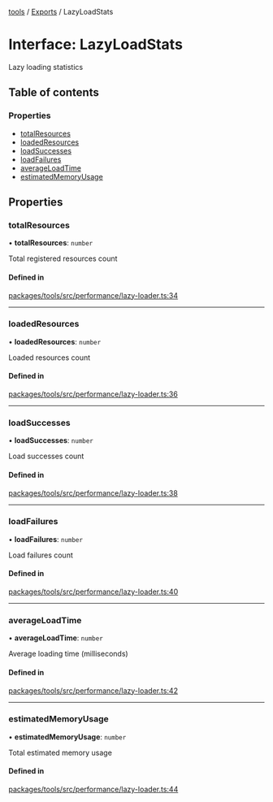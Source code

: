 <!-- 
 ⚠️  AUTO-GENERATED FILE - DO NOT EDIT MANUALLY
 This file is automatically generated by scripts/docs-generator.js
 To make changes, edit the source TypeScript files or update the generator script
-->

[tools](../../) / [Exports](../modules) / LazyLoadStats

# Interface: LazyLoadStats

Lazy loading statistics

## Table of contents

### Properties

- [totalResources](LazyLoadStats#totalresources)
- [loadedResources](LazyLoadStats#loadedresources)
- [loadSuccesses](LazyLoadStats#loadsuccesses)
- [loadFailures](LazyLoadStats#loadfailures)
- [averageLoadTime](LazyLoadStats#averageloadtime)
- [estimatedMemoryUsage](LazyLoadStats#estimatedmemoryusage)

## Properties

### totalResources

• **totalResources**: `number`

Total registered resources count

#### Defined in

[packages/tools/src/performance/lazy-loader.ts:34](https://github.com/woojubb/robota/blob/7cc8c5dc7bc6a25399fd926ad971519431fc587f/packages/tools/src/performance/lazy-loader.ts#L34)

___

### loadedResources

• **loadedResources**: `number`

Loaded resources count

#### Defined in

[packages/tools/src/performance/lazy-loader.ts:36](https://github.com/woojubb/robota/blob/7cc8c5dc7bc6a25399fd926ad971519431fc587f/packages/tools/src/performance/lazy-loader.ts#L36)

___

### loadSuccesses

• **loadSuccesses**: `number`

Load successes count

#### Defined in

[packages/tools/src/performance/lazy-loader.ts:38](https://github.com/woojubb/robota/blob/7cc8c5dc7bc6a25399fd926ad971519431fc587f/packages/tools/src/performance/lazy-loader.ts#L38)

___

### loadFailures

• **loadFailures**: `number`

Load failures count

#### Defined in

[packages/tools/src/performance/lazy-loader.ts:40](https://github.com/woojubb/robota/blob/7cc8c5dc7bc6a25399fd926ad971519431fc587f/packages/tools/src/performance/lazy-loader.ts#L40)

___

### averageLoadTime

• **averageLoadTime**: `number`

Average loading time (milliseconds)

#### Defined in

[packages/tools/src/performance/lazy-loader.ts:42](https://github.com/woojubb/robota/blob/7cc8c5dc7bc6a25399fd926ad971519431fc587f/packages/tools/src/performance/lazy-loader.ts#L42)

___

### estimatedMemoryUsage

• **estimatedMemoryUsage**: `number`

Total estimated memory usage

#### Defined in

[packages/tools/src/performance/lazy-loader.ts:44](https://github.com/woojubb/robota/blob/7cc8c5dc7bc6a25399fd926ad971519431fc587f/packages/tools/src/performance/lazy-loader.ts#L44)
